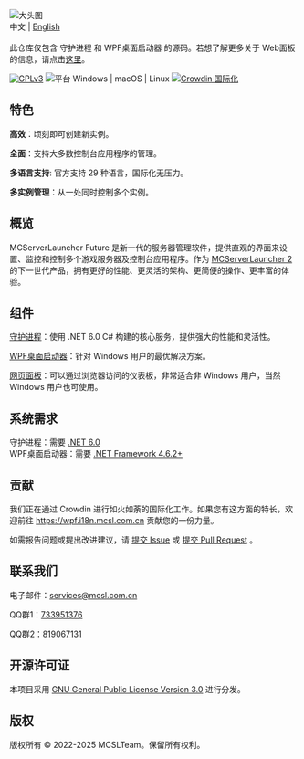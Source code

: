 ![大头图](https://socialify.git.ci/MCSLTeam/MCServerLauncher-Future/image?description=1&descriptionEditable=MCSL%E7%9A%84%E5%85%A8%E6%96%B0%E7%89%88%E6%9C%AC%E3%80%82%E5%AE%8C%E5%85%A8%E9%87%8D%E6%96%B0%E8%AE%BE%E8%AE%A1%EF%BC%8C%E5%8A%9F%E8%83%BD%E5%85%A8%E9%9D%A2%EF%BC%8C%E7%AE%80%E5%8D%95%E4%B8%8A%E6%89%8B%E3%80%82&font=Jost&forks=1&language=1&logo=https%3A%2F%2Fimages.mcsl.com.cn%2Fnew%2FMCServerLauncherFuture.png&name=1&pattern=Circuit%20Board&stargazers=1&theme=Auto)  
中文 | [English](https://github.com/MCSLTeam/MCServerLauncher-Future/tree/master#readme)  
</br>
此仓库仅包含 守护进程 和 WPF桌面启动器 的源码。若想了解更多关于 Web面板 的信息，请点击[这里](https://github.com/MCSLTeam/MCServerLauncher-Future-Web)。

[![GPLv3](https://img.shields.io/badge/License-GPLv3-blue?color=#4ec820)](LICENSE)
![平台 Windows | macOS | Linux](https://img.shields.io/badge/Platform-Windows%20|%20Linux%20|%20macOS-blue?color=#4ec820)
[![Crowdin 国际化](https://badges.crowdin.net/mcserverlauncher-wpf/localized.svg)](https://wpf.i18n.mcsl.com.cn)

## 特色

**高效**：顷刻即可创建新实例。  

**全面**：支持大多数控制台应用程序的管理。  

**多语言支持**: 官方支持 29 种语言，国际化无压力。  

**多实例管理**：从一处同时控制多个实例。

## 概览

MCServerLauncher Future 是新一代的服务器管理软件，提供直观的界面来设置、监控和控制多个游戏服务器及控制台应用程序。作为 [MCServerLauncher 2](https://github.com/MCSLTeam/MCSL2) 的下一世代产品，拥有更好的性能、更灵活的架构、更简便的操作、更丰富的体验。

## 组件

[守护进程](https://github.com/MCSLTeam/MCServerLauncher-Future/tree/master/MCServerLauncher.Daemon)：使用 .NET 6.0 C# 构建的核心服务，提供强大的性能和灵活性。  

[WPF桌面启动器](https://github.com/MCSLTeam/MCServerLauncher-Future/tree/master/MCServerLauncher.WPF)：针对 Windows 用户的最优解决方案。  

[网页面板](https://github.com/MCSLTeam/MCServerLauncher-Future-Web)：可以通过浏览器访问的仪表板，非常适合非 Windows 用户，当然 Windows 用户也可使用。

## 系统需求

守护进程：需要 [.NET 6.0](https://dotnet.microsoft.com/en-us/download/dotnet/6.0)  
WPF桌面启动器：需要 [.NET Framework 4.6.2+](http://go.microsoft.com/fwlink/?linkid=780600)

## 贡献

我们正在通过 Crowdin 进行如火如荼的国际化工作。如果您有这方面的特长，欢迎前往 <https://wpf.i18n.mcsl.com.cn> 贡献您的一份力量。  

如需报告问题或提出改进建议，请 [提交 Issue](https://github.com/MCSLTeam/MCServerLauncher-Future/issues/new/choose) 或 [提交 Pull Request](https://github.com/MCSLTeam/MCServerLauncher-Future/compare) 。

## 联系我们

电子邮件：[services@mcsl.com.cn](mailto:services@mcsl.com.cn)

QQ群1：[733951376](https://qm.qq.com/q/WtVCQWSBEe)

QQ群2：[819067131](https://qm.qq.com/q/EXBE6a5CF4)

## 开源许可证

本项目采用 [GNU General Public License Version 3.0](https://github.com/MCSLTeam/MCServerLauncher-Future/blob/master/LICENSE) 进行分发。

## 版权

版权所有 © 2022-2025 MCSLTeam。保留所有权利。
